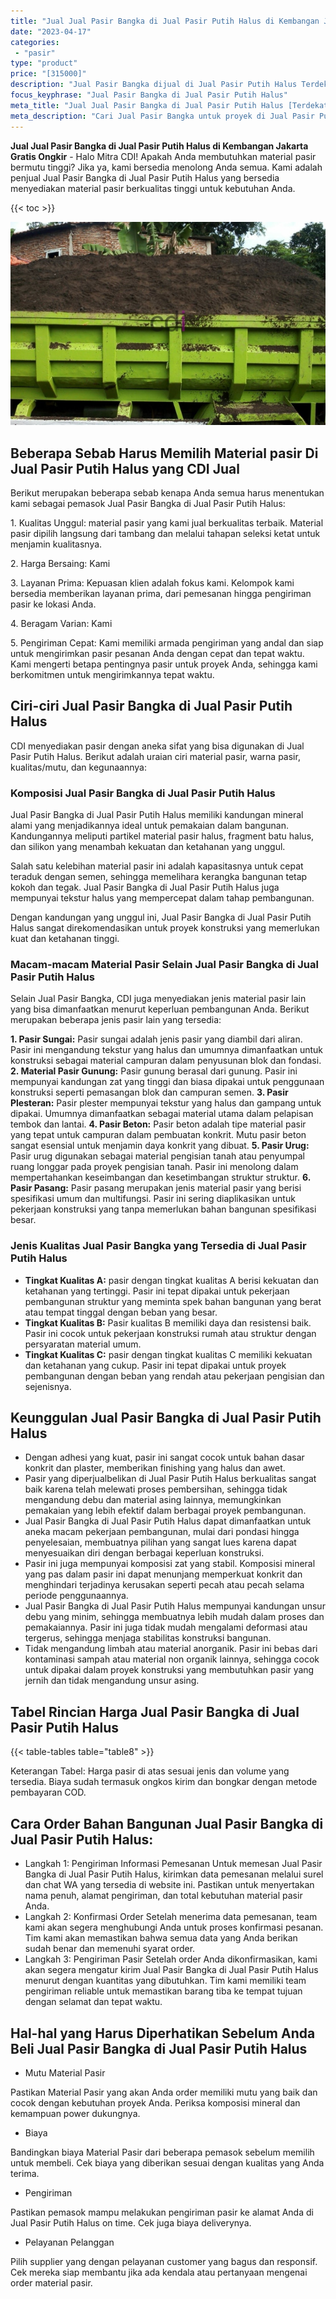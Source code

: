 ```yaml
---
title: "Jual Jual Pasir Bangka di Jual Pasir Putih Halus di Kembangan Jakarta Gratis Ongkir"
date: "2023-04-17"
categories:
 - "pasir"
type: "product"
price: "[315000]"
description: "Jual Pasir Bangka dijual di Jual Pasir Putih Halus Terdekat. Jual Pasir Bangka ini sering dipakai dalam proyek konstruksi sebagai bahan campuran yang berkualitas dan halus. Silakan hubungi kami untuk informasi lebih lanjut."
focus_keyphrase: "Jual Pasir Bangka di Jual Pasir Putih Halus"
meta_title: "Jual Jual Pasir Bangka di Jual Pasir Putih Halus [Terdekat] - CDI"
meta_description: "Cari Jual Pasir Bangka untuk proyek di Jual Pasir Putih Halus? Kami menawarkan Jual Pasir Bangka berkualitas untuk bahan campuran. Dapatkan penawaran terbaik sekarang."
---
```


**Jual Jual Pasir Bangka di Jual Pasir Putih Halus di Kembangan Jakarta Gratis Ongkir** - Halo Mitra CDI! Apakah Anda membutuhkan material pasir bermutu tinggi? Jika ya, kami bersedia menolong Anda semua. Kami adalah penjual Jual Pasir Bangka di Jual Pasir Putih Halus yang bersedia menyediakan material pasir berkualitas tinggi untuk kebutuhan Anda.

{{< toc >}}

![Jual Jual Pasir Bangka di Jual Pasir Putih Halus di Kembangan Jakarta Gratis Ongkir](/images/pasir/pasir-bangunan-20.jpg)

## Beberapa Sebab Harus Memilih Material pasir Di Jual Pasir Putih Halus yang CDI Jual

Berikut merupakan beberapa sebab kenapa Anda semua harus menentukan kami sebagai pemasok Jual Pasir Bangka di Jual Pasir Putih Halus:

1\.  Kualitas Unggul: material pasir yang kami jual berkualitas terbaik. Material pasir dipilih langsung dari tambang dan melalui tahapan seleksi ketat untuk menjamin kualitasnya.

2\.  Harga Bersaing: Kami

3\.  Layanan Prima: Kepuasan klien adalah fokus kami. Kelompok kami bersedia memberikan layanan prima, dari pemesanan hingga pengiriman pasir ke lokasi Anda.

4\.  Beragam Varian: Kami

5\.  Pengiriman Cepat: Kami memiliki armada pengiriman yang andal dan siap untuk mengirimkan pasir pesanan Anda dengan cepat dan tepat waktu. Kami mengerti betapa pentingnya pasir untuk proyek Anda, sehingga kami berkomitmen untuk mengirimkannya tepat waktu.

## Ciri-ciri Jual Pasir Bangka di Jual Pasir Putih Halus

CDI menyediakan pasir dengan aneka sifat yang bisa digunakan di Jual Pasir Putih Halus. Berikut adalah uraian ciri material pasir, warna pasir, kualitas/mutu, dan kegunaannya:

### Komposisi Jual Pasir Bangka di Jual Pasir Putih Halus

Jual Pasir Bangka di Jual Pasir Putih Halus memiliki kandungan mineral alami yang menjadikannya ideal untuk pemakaian dalam bangunan. Kandungannya meliputi partikel material pasir halus, fragment batu halus, dan silikon yang menambah kekuatan dan ketahanan yang unggul.

Salah satu kelebihan material pasir ini adalah kapasitasnya untuk cepat teraduk dengan semen, sehingga memelihara kerangka bangunan tetap kokoh dan tegak. Jual Pasir Bangka di Jual Pasir Putih Halus juga mempunyai tekstur halus yang mempercepat dalam tahap pembangunan.

Dengan kandungan yang unggul ini, Jual Pasir Bangka di Jual Pasir Putih Halus sangat direkomendasikan untuk proyek konstruksi yang memerlukan kuat dan ketahanan tinggi.

### Macam-macam Material Pasir Selain Jual Pasir Bangka di Jual Pasir Putih Halus

Selain Jual Pasir Bangka, CDI juga menyediakan jenis material pasir lain yang bisa dimanfaatkan menurut keperluan pembangunan Anda. Berikut merupakan beberapa jenis pasir lain yang tersedia:

**1\. Pasir Sungai:** Pasir sungai adalah jenis pasir yang diambil dari aliran. Pasir ini mengandung tekstur yang halus dan umumnya dimanfaatkan untuk konstruksi sebagai material campuran dalam penyusunan blok dan fondasi.
**2\. Material Pasir Gunung:** Pasir gunung berasal dari gunung. Pasir ini mempunyai kandungan zat yang tinggi dan biasa dipakai untuk penggunaan konstruksi seperti pemasangan blok dan campuran semen.
**3\. Pasir Plesteran:** Pasir plester mempunyai tekstur yang halus dan gampang untuk dipakai. Umumnya dimanfaatkan sebagai material utama dalam pelapisan tembok dan lantai.
**4\. Pasir Beton:** Pasir beton adalah tipe material pasir yang tepat untuk campuran dalam pembuatan konkrit. Mutu pasir beton sangat esensial untuk menjamin daya konkrit yang dibuat.
**5\. Pasir Urug:** Pasir urug digunakan sebagai material pengisian tanah atau penyumpal ruang longgar pada proyek pengisian tanah. Pasir ini menolong dalam mempertahankan keseimbangan dan kesetimbangan struktur struktur.
**6\. Pasir Pasang:** Pasir pasang merupakan jenis material pasir yang berisi spesifikasi umum dan multifungsi. Pasir ini sering diaplikasikan untuk pekerjaan konstruksi yang tanpa memerlukan bahan bangunan spesifikasi besar.

### Jenis Kualitas Jual Pasir Bangka yang Tersedia di Jual Pasir Putih Halus

*   **Tingkat Kualitas A:** pasir dengan tingkat kualitas A berisi kekuatan dan ketahanan yang tertinggi. Pasir ini tepat dipakai untuk pekerjaan pembangunan struktur yang meminta spek bahan bangunan yang berat atau tempat tinggal dengan beban yang besar.
*   **Tingkat Kualitas B:** Pasir kualitas B memiliki daya dan resistensi baik. Pasir ini cocok untuk pekerjaan konstruksi rumah atau struktur dengan persyaratan material umum.
*   **Tingkat Kualitas C:** pasir dengan tingkat kualitas C memiliki kekuatan dan ketahanan yang cukup. Pasir ini tepat dipakai untuk proyek pembangunan dengan beban yang rendah atau pekerjaan pengisian dan sejenisnya.

## Keunggulan Jual Pasir Bangka di Jual Pasir Putih Halus

*   Dengan adhesi yang kuat, pasir ini sangat cocok untuk bahan dasar konkrit dan plaster, memberikan finishing yang halus dan awet.
*   Pasir yang diperjualbelikan di Jual Pasir Putih Halus berkualitas sangat baik karena telah melewati proses pembersihan, sehingga tidak mengandung debu dan material asing lainnya, memungkinkan pemakaian yang lebih efektif dalam berbagai proyek pembangunan.
*   Jual Pasir Bangka di Jual Pasir Putih Halus dapat dimanfaatkan untuk aneka macam pekerjaan pembangunan, mulai dari pondasi hingga penyelesaian, membuatnya pilihan yang sangat lues karena dapat menyesuaikan diri dengan berbagai keperluan konstruksi.
*   Pasir ini juga mempunyai komposisi zat yang stabil. Komposisi mineral yang pas dalam pasir ini dapat menunjang memperkuat konkrit dan menghindari terjadinya kerusakan seperti pecah atau pecah selama periode penggunaannya.
*   Jual Pasir Bangka di Jual Pasir Putih Halus mempunyai kandungan unsur debu yang minim, sehingga membuatnya lebih mudah dalam proses dan pemakaiannya. Pasir ini juga tidak mudah mengalami deformasi atau tergerus, sehingga menjaga stabilitas konstruksi bangunan.
*   Tidak mengandung limbah atau material anorganik. Pasir ini bebas dari kontaminasi sampah atau material non organik lainnya, sehingga cocok untuk dipakai dalam proyek konstruksi yang membutuhkan pasir yang jernih dan tidak mengandung unsur asing.

## Tabel Rincian Harga Jual Pasir Bangka di Jual Pasir Putih Halus

{{< table-tables table="table8" >}}

Keterangan Tabel: Harga pasir di atas sesuai jenis dan volume yang tersedia. Biaya sudah termasuk ongkos kirim dan bongkar dengan metode pembayaran COD.

## Cara Order Bahan Bangunan Jual Pasir Bangka di Jual Pasir Putih Halus:

*   Langkah 1: Pengiriman Informasi Pemesanan
Untuk memesan Jual Pasir Bangka di Jual Pasir Putih Halus, kirimkan data pemesanan melalui surel dan chat WA yang tersedia di website ini. Pastikan untuk menyertakan nama penuh, alamat pengiriman, dan total kebutuhan material pasir Anda.
*   Langkah 2: Konfirmasi Order
Setelah menerima data pemesanan, team kami akan segera menghubungi Anda untuk proses konfirmasi pesanan. Tim kami akan memastikan bahwa semua data yang Anda berikan sudah benar dan memenuhi syarat order.
*   Langkah 3: Pengiriman Pasir
Setelah order Anda dikonfirmasikan, kami akan segera mengatur kirim Jual Pasir Bangka di Jual Pasir Putih Halus menurut dengan kuantitas yang dibutuhkan. Tim kami memiliki team pengiriman reliable untuk memastikan barang tiba ke tempat tujuan dengan selamat dan tepat waktu.

## Hal-hal yang Harus Diperhatikan Sebelum Anda Beli Jual Pasir Bangka di Jual Pasir Putih Halus

*   Mutu Material Pasir

Pastikan Material Pasir yang akan Anda order memiliki mutu yang baik dan cocok dengan kebutuhan proyek Anda. Periksa komposisi mineral dan kemampuan power dukungnya.
*   Biaya

Bandingkan biaya Material Pasir dari beberapa pemasok sebelum memilih untuk membeli. Cek biaya yang diberikan sesuai dengan kualitas yang Anda terima.
*   Pengiriman

Pastikan pemasok mampu melakukan pengiriman pasir ke alamat Anda di Jual Pasir Putih Halus on time. Cek juga biaya deliverynya.
*   Pelayanan Pelanggan

Pilih supplier yang dengan pelayanan customer yang bagus dan responsif. Cek mereka siap membantu jika ada kendala atau pertanyaan mengenai order material pasir.